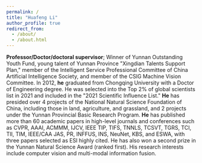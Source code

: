 ```yaml
---
permalink: /
title: "Huafeng Li"
author_profile: true
redirect_from: 
  - /about/
  - /about.html
---
```


**Professor/Doctor/doctoral supervisor**; Winner of Yunnan Outstanding Youth Fund, young talent of Yunnan Province "Xingdian Talents Support Plan," member of the Intelligent Service Professional Committee of China Artificial Intelligence Society, and member of the CSIG Machine Vision Committee. In 2012, **he** graduated from Chongqing University with a Doctor of Engineering degree. He was selected into the Top 2% of global scientists list in 2021 and included in the "2021 Scientific Influence List." **He** has presided over 4 projects of the National Natural Science Foundation of China, including those in land, agriculture, and grassland, and 2 projects under the Yunnan Provincial Basic Research Program. **He** has published more than 60 academic papers in high-level journals and conferences such as CVPR, AAAI, ACMMM, IJCV, IEEE TIP, TIFS, TNNLS, TCSVT, TGRS, TCI, TII, TIM, IEEE/CAA JAS, PR, INFFUS, INS, NeuNet, KBS, and ESWA, with three papers selected as ESI highly cited. He has also won a second prize in the Yunnan Natural Science Award (ranked first). His research interests include computer vision and multi-modal information fusion.
